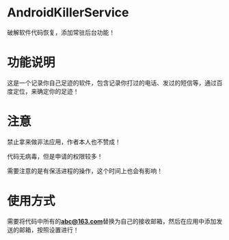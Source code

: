 # AndroidKillerService
破解软件代码恢复，添加常驻后台功能！

# 功能说明

这是一个记录你自己足迹的软件，包含记录你打过的电话、发过的短信等，通过百度定位，来确定你的足迹！

# 注意

禁止拿来做非法应用，作者本人也不赞成！

代码无病毒，但是申请的权限较多！

需要注意的是有保活进程的操作，这个时间上也会有影响！

# 使用方式

需要将代码中所有的**abc@163.com**替换为自己的接收邮箱，然后在应用中添加发送的邮箱，按照设置进行！
